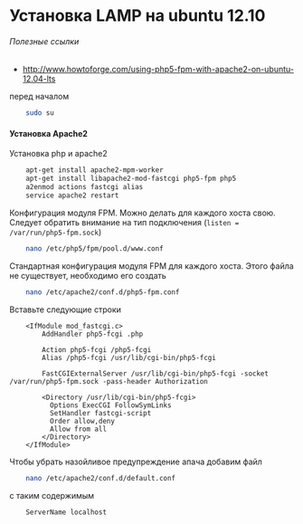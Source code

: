 Установка LAMP на ubuntu 12.10
==================

###### Полезные ссылки
* http://www.howtoforge.com/using-php5-fpm-with-apache2-on-ubuntu-12.04-lts

перед началом
```bash
	sudo su
```

#### Установка Apache2

Установка php и apache2
```bash 
  	apt-get install apache2-mpm-worker
	apt-get install libapache2-mod-fastcgi php5-fpm php5
	a2enmod actions fastcgi alias
	service apache2 restart
```

Конфигурация модуля FPM. Можно делать для каждого хоста свою. Следует обратить внимание на тип подключения (```listen = /var/run/php5-fpm.sock```)
```bash 
	nano /etc/php5/fpm/pool.d/www.conf 
```

Стандартная конфигурация модуля FPM для каждого хоста. Этого файла не существует, необходимо его создать
```bash
	nano /etc/apache2/conf.d/php5-fpm.conf
```

Вставьте следующие строки
```htaccess
	<IfModule mod_fastcgi.c>  
		AddHandler php5-fcgi .php  
		
		Action php5-fcgi /php5-fcgi
		Alias /php5-fcgi /usr/lib/cgi-bin/php5-fcgi
		
		FastCGIExternalServer /usr/lib/cgi-bin/php5-fcgi -socket /var/run/php5-fpm.sock -pass-header Authorization
		
		<Directory /usr/lib/cgi-bin/php5-fcgi>  
		  Options ExecCGI FollowSymLinks  
		  SetHandler fastcgi-script  
		  Order allow,deny  
		  Allow from all  
		</Directory>  
	</IfModule>
```

Чтобы убрать назойливое предупреждение апача добавим файл
```bash
	nano /etc/apache2/conf.d/default.conf
```

с таким содержимым
```
	ServerName localhost
```

